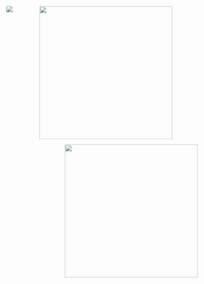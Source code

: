 <p align="center">
  <img src=https://komarev.com/ghpvc/?username=taphy&color=blue&style=social&label=top%20things%20you%20didn't%20know%20about%20the%20moon

<p align="left">
  <img src="https://file.garden/aKx61rVxdUrS2u9V/placeholer" width="350">

<p align="right">
  <img src="https://file.garden/aKx61rVxdUrS2u9V/placeholer" width="350">
